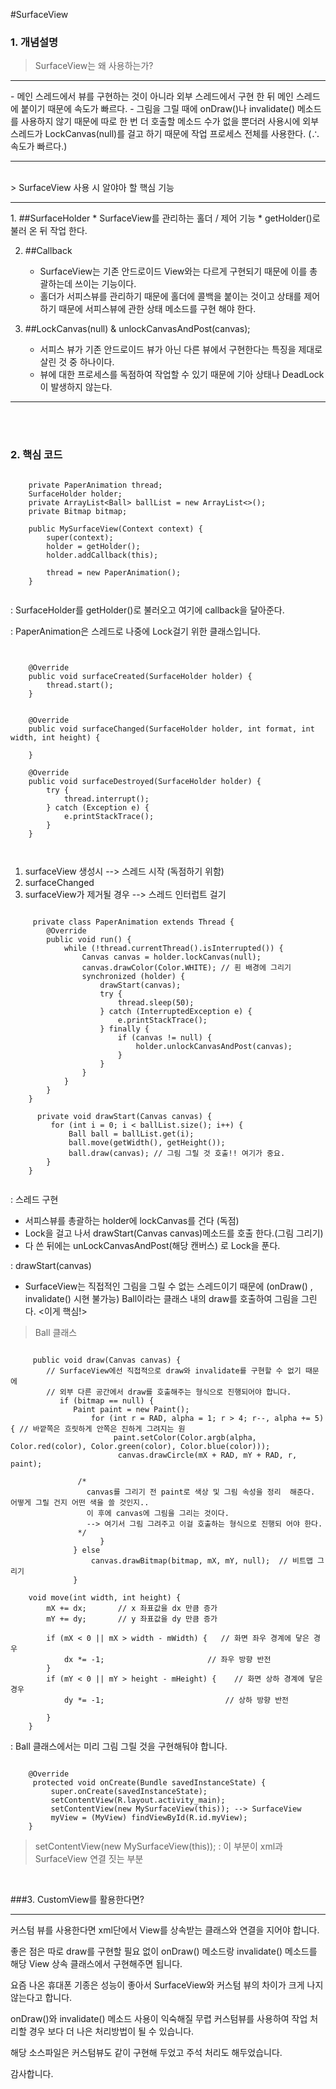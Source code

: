 #SurfaceView
### 1. 개념설명

>SurfaceView는 왜 사용하는가?
<hr />
- 메인 스레드에서 뷰를 구현하는 것이 아니라 외부 스레드에서 구현 한 뒤 메인 스레드에 붙이기 때문에 속도가 빠르다.
- 그림을 그릴 때에 onDraw()나 invalidate() 메소드를 사용하지 
않기 때문에 따로 한 번 더 호출할 메소드 수가 없을 뿐더러 
사용시에 외부 스레드가 LockCanvas(null)를 걸고 하기 때문에 
작업 프로세스 전체를 사용한다. 
(∴ 속도가 빠르다.)

<hr />

<br />
> SurfaceView 사용 시 알야아 할 핵심 기능
<hr />
1. ##SurfaceHolder 
   * SurfaceView를 관리하는 홀더 / 제어 기능 
   * getHolder()로 불러 온 뒤 작업 한다.


2. ##Callback
   * SurfaceView는 기존 안드로이드 View와는 다르게 구현되기 때문에 이를 총괄하는데 쓰이는 기능이다.
   * 홀더가 서피스뷰를 관리하기 때문에 홀더에 콜백을 붙이는 것이고 상태를 제어하기 때문에 서피스뷰에 관한 상태 메소드를 구현 해야 한다.
   
3. ##LockCanvas(null) & unlockCanvasAndPost(canvas); 
   * 서피스 뷰가 기존 안드로이드 뷰가 아닌 다른 뷰에서 구현한다는 특징을 제대로 살린 것 중 하나이다.
   * 뷰에 대한 프로세스를 독점하여 작업할 수 있기 때문에 
기아 상태나 DeadLock이 발생하지 않는다.


<hr />
<br />
<br />

### 2. 핵심 코드


```

    private PaperAnimation thread;
    SurfaceHolder holder;
    private ArrayList<Ball> ballList = new ArrayList<>();
    private Bitmap bitmap;

    public MySurfaceView(Context context) {
        super(context);
        holder = getHolder();
        holder.addCallback(this);

        thread = new PaperAnimation();
    }


```

: SurfaceHolder를 getHolder()로 불러오고 여기에 callback을 달아준다. 

: PaperAnimation은 스레드로 나중에 Lock걸기 위한 클래스입니다.


```


    @Override
    public void surfaceCreated(SurfaceHolder holder) {
        thread.start();
    }


    @Override
    public void surfaceChanged(SurfaceHolder holder, int format, int width, int height) {

    }

    @Override
    public void surfaceDestroyed(SurfaceHolder holder) {
        try {
            thread.interrupt();
        } catch (Exception e) {
            e.printStackTrace();
        }
    }



```

1. surfaceView 생성시 --> 스레드 시작 (독점하기 위함)
2. surfaceChanged 
3. surfaceView가 제거될 경우 --> 스레드 인터럽트 걸기


```

     private class PaperAnimation extends Thread {
        @Override
        public void run() {
            while (!thread.currentThread().isInterrupted()) {
                Canvas canvas = holder.lockCanvas(null);
                canvas.drawColor(Color.WHITE); // 흰 배경에 그리기
                synchronized (holder) {
                    drawStart(canvas);
                    try {
                        thread.sleep(50);
                    } catch (InterruptedException e) {
                        e.printStackTrace();
                    } finally {
                        if (canvas != null) {
                            holder.unlockCanvasAndPost(canvas);
                        }
                    }
                }
            }
        }
    }

      private void drawStart(Canvas canvas) {
         for (int i = 0; i < ballList.size(); i++) {
             Ball ball = ballList.get(i);
             ball.move(getWidth(), getHeight());
             ball.draw(canvas); // 그림 그릴 것 호출!! 여기가 중요.
        }
    }


```


: 스레드 구현 

- 서피스뷰를 총괄하는 holder에 lockCanvas를 건다 (독점)
- Lock을 걸고 나서 drawStart(Canvas canvas)메소드를 호출 한다.(그림 그리기)
- 다 쓴 뒤에는 unLockCanvasAndPost(해당 캔버스) 로 Lock을 푼다.


: drawStart(canvas) 

- SurfaceView는 직접적인 그림을 그릴 수 없는 스레드이기 때문에 
(onDraw() , invalidate() 시현 불가능)
Ball이라는 클래스 내의 draw를 호출하여 그림을 그린다. <이게 핵심!>


> Ball 클래스

```

     public void draw(Canvas canvas) {
        // SurfaceView에선 직접적으로 draw와 invalidate를 구현할 수 없기 때문에
        // 외부 다른 공간에서 draw를 호출해주는 형식으로 진행되어야 합니다.
           if (bitmap == null) {
              Paint paint = new Paint();
                  for (int r = RAD, alpha = 1; r > 4; r--, alpha += 5) { // 바깥쪽은 흐릿하게 안쪽은 진하게 그려지는 원
                       paint.setColor(Color.argb(alpha, Color.red(color), Color.green(color), Color.blue(color)));
                        canvas.drawCircle(mX + RAD, mY + RAD, r, paint);
                   
               /*
                 canvas를 그리기 전 paint로 색상 및 그림 속성을 정리  해준다. 어떻게 그릴 건지 어떤 색을 쓸 것인지..
                 이 후에 canvas에 그림을 그리는 것이다.
                 --> 여기서 그림 그려주고 이걸 호출하는 형식으로 진행되 어야 한다.
               */
                    }
              } else
                  canvas.drawBitmap(bitmap, mX, mY, null);  // 비트맵 그리기
              }

    void move(int width, int height) {
        mX += dx;       // x 좌표값을 dx 만큼 증가
        mY += dy;       // y 좌표값을 dy 만큼 증가

        if (mX < 0 || mX > width - mWidth) {   // 화면 좌우 경계에 닿은 경우
            dx *= -1;                       // 좌우 방향 반전
        }
        if (mY < 0 || mY > height - mHeight) {    // 화면 상하 경계에 닿은 경우
            dy *= -1;                           // 상하 방향 반전

        }
    }

``` 


: Ball 클래스에서는 미리 그림 그릴 것을 구현해둬야 합니다. 

~~~

    @Override
     protected void onCreate(Bundle savedInstanceState) {
         super.onCreate(savedInstanceState);
         setContentView(R.layout.activity_main);
         setContentView(new MySurfaceView(this)); --> SurfaceView
         myView = (MyView) findViewById(R.id.myView);
    }

~~~

> setContentView(new MySurfaceView(this));
: 이 부분이 xml과 SurfaceView 연결 짓는 부분

<br />

###3. CustomView를 활용한다면? 

------

커스텀 뷰를 사용한다면 xml단에서 View를 상속받는 클래스와 연결을 지어야 합니다. 

좋은 점은 따로 draw를 구현할 필요 없이 onDraw() 메소드랑 invalidate() 메소드를 해당 View 상속 클래스에서 구현해주면 됩니다. 

요즘 나온 휴대폰 기종은 성능이 좋아서 SurfaceView와 커스텀 뷰의 차이가 
크게 나지 않는다고 합니다.

onDraw()와 invalidate() 메소드 사용이 익숙해질 무렵 커스텀뷰를 사용하여
작업 처리할 경우 보다 더 나은 처리방법이 될 수 있습니다. 

해당 소스파일은 커스텀뷰도 같이 구현해 두었고 주석 처리도 해두었습니다.

감사합니다.

